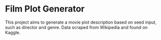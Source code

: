 # Film Plot Generator

This project aims to generate a movie plot description based on seed input, such as director and genre. Data scraped from Wikipedia and found on Kaggle.
